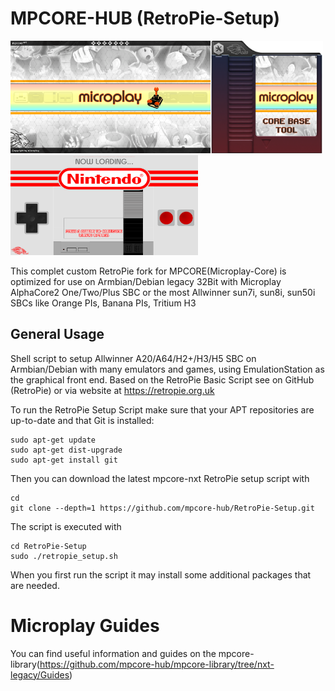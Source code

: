 MPCORE-HUB (RetroPie-Setup)
========================

<img src="https://raw.githubusercontent.com/mpcore-hub/RetroPie-Legacy/legacy/scriptmodules/supplementary/mpcore/splashscreens/mpnxt-splashscreen.png" width="320" height="180"><img src="https://raw.githubusercontent.com/mpcore-hub/RetroPie-Legacy/legacy/scriptmodules/supplementary/retropiemenu/icons_nes/mpcore.png" width="180" height="180"><img src="https://raw.githubusercontent.com/mpcore-hub/RetroPie-Legacy/legacy/scriptmodules/supplementary/mpcore/tekcommand_png/configs/nes/launching.png" width="300" height="160">

This complet custom RetroPie fork for MPCORE(Microplay-Core) is optimized for use on Armbian/Debian legacy 32Bit with Microplay AlphaCore2 One/Two/Plus SBC or the most Allwinner sun7i, sun8i, sun50i SBCs like Orange PIs, Banana PIs, Tritium H3

## General Usage


Shell script to setup Allwinner A20/A64/H2+/H3/H5 SBC on Armbian/Debian with many emulators and games, using EmulationStation as the graphical front end. Based on the RetroPie Basic Script see on GitHub (RetroPie) or via website at https://retropie.org.uk


To run the RetroPie Setup Script make sure that your APT repositories are up-to-date and that Git is installed:

```shell
sudo apt-get update
sudo apt-get dist-upgrade
sudo apt-get install git
```

Then you can download the latest mpcore-nxt RetroPie setup script with

```shell
cd
git clone --depth=1 https://github.com/mpcore-hub/RetroPie-Setup.git
```

The script is executed with 

```shell
cd RetroPie-Setup
sudo ./retropie_setup.sh
```

When you first run the script it may install some additional packages that are needed.


# Microplay Guides


You can find useful information and guides on the mpcore-library(https://github.com/mpcore-hub/mpcore-library/tree/nxt-legacy/Guides)

